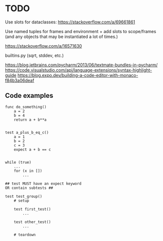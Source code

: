 # TODO

Use slots for dataclasses: https://stackoverflow.com/a/69661861

Use named tuples for frames and environment + add slots to scope/frames
(and any objects that may be instantiated a lot of times.)

https://stackoverflow.com/a/16571630

builtins.py (sqrt, stddev, etc.)

https://blog.jetbrains.com/pycharm/2013/06/textmate-bundles-in-pycharm/
https://code.visualstudio.com/api/language-extensions/syntax-highlight-guide
https://blog.expo.dev/building-a-code-editor-with-monaco-f84b3a06deaf

## Code examples

```
func do_something()
    a = 2
    b = 4
    return a + b**a


test a_plus_b_eq_c()
    a = 1
    b = 2
    c = 3
    expect a + b == c


while (true)
    ...
    for (x in [])
        ...

## test MUST have an expect keyword
OR contain subtests ##

test test_group()
    # setup

    test first_test()
        ...

    test other_test()
        ...

    # teardown
```
